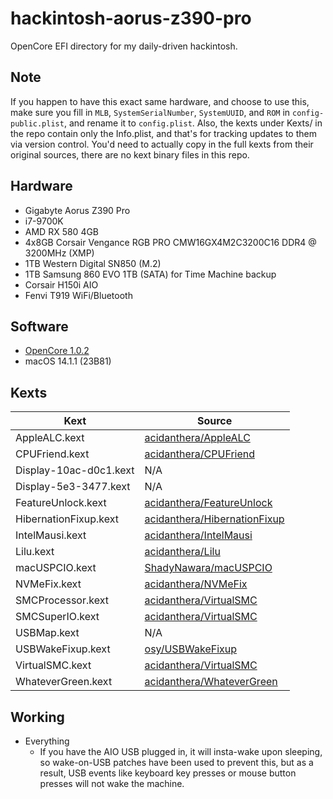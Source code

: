 # hackintosh-aorus-z390-pro

OpenCore EFI directory for my daily-driven hackintosh.

## Note

If you happen to have this exact same hardware, and choose to use this,
make sure you fill in `MLB`, `SystemSerialNumber`, `SystemUUID`, and `ROM`
in `config-public.plist`, and rename it to `config.plist`. Also, the
kexts under Kexts/ in the repo contain only the Info.plist, and that's
for tracking updates to them via version control. You'd need to actually
copy in the full kexts from their original sources, there are no kext
binary files in this repo.

## Hardware

* Gigabyte Aorus Z390 Pro
* i7-9700K
* AMD RX 580 4GB
* 4x8GB Corsair Vengance RGB PRO CMW16GX4M2C3200C16 DDR4 @ 3200MHz (XMP)
* 1TB Western Digital SN850 (M.2)
* 1TB Samsung 860 EVO 1TB (SATA) for Time Machine backup
* Corsair H150i AIO
* Fenvi T919 WiFi/Bluetooth

## Software

* [OpenCore 1.0.2](https://github.com/acidanthera/OpenCorePkg)
* macOS 14.1.1 (23B81)

## Kexts

Kext | Source
---- | ------
AppleALC.kext | [acidanthera/AppleALC](https://github.com/acidanthera/AppleALC)
CPUFriend.kext | [acidanthera/CPUFriend](https://github.com/acidanthera/CPUFriend)
Display-10ac-d0c1.kext | N/A
Display-5e3-3477.kext | N/A
FeatureUnlock.kext | [acidanthera/FeatureUnlock](https://github.com/acidanthera/FeatureUnlock)
HibernationFixup.kext | [acidanthera/HibernationFixup](https://github.com/acidanthera/HibernationFixup)
IntelMausi.kext | [acidanthera/IntelMausi](https://github.com/acidanthera/IntelMausi)
Lilu.kext | [acidanthera/Lilu](https://github.com/acidanthera/Lilu)
macUSPCIO.kext | [ShadyNawara/macUSPCIO](https://github.com/ShadyNawara/macUSPCIO)
NVMeFix.kext | [acidanthera/NVMeFix](https://github.com/acidanthera/NVMeFix)
SMCProcessor.kext | [acidanthera/VirtualSMC](https://github.com/acidanthera/VirtualSMC)
SMCSuperIO.kext | [acidanthera/VirtualSMC](https://github.com/acidanthera/VirtualSMC)
USBMap.kext | N/A
USBWakeFixup.kext | [osy/USBWakeFixup](https://github.com/osy/USBWakeFixup)
VirtualSMC.kext | [acidanthera/VirtualSMC](https://github.com/acidanthera/VirtualSMC)
WhateverGreen.kext | [acidanthera/WhateverGreen](https://github.com/acidanthera/WhateverGreen)

## Working

* Everything
  * If you have the AIO USB plugged in, it will insta-wake upon sleeping,
so wake-on-USB patches have been used to prevent this, but as a result,
USB events like keyboard key presses or mouse button presses will not wake
the machine.
